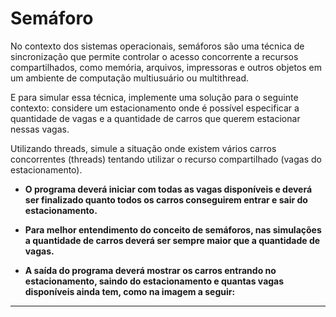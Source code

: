 # Semáforo

No contexto dos sistemas operacionais, semáforos são uma técnica de sincronização que permite
controlar o acesso concorrente a recursos compartilhados, como memória, arquivos, impressoras e outros
objetos em um ambiente de computação multiusuário ou multithread.


E para simular essa técnica, implemente uma solução para o seguinte contexto: considere um
estacionamento onde é possível especificar a quantidade de vagas e a quantidade de carros que querem
estacionar nessas vagas. 

Utilizando threads, simule a situação onde existem vários carros concorrentes
(threads) tentando utilizar o recurso compartilhado (vagas do estacionamento).


- **O programa deverá iniciar com todas as vagas disponíveis e deverá ser finalizado quanto todos os
carros conseguirem entrar e sair do estacionamento.**

- **Para melhor entendimento do conceito de semáforos,
nas simulações a quantidade de carros deverá ser sempre maior que a quantidade de vagas.**

- **A saída do programa deverá mostrar os carros entrando no estacionamento, saindo do
estacionamento e quantas vagas disponíveis ainda tem, como na imagem a seguir:**

---
